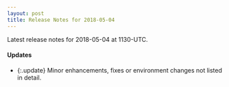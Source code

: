 ```yaml
---
layout: post
title: Release Notes for 2018-05-04
---
```


Latest release notes for 2018-05-04 at 1130-UTC.

<div class='updates' markdown='1'>

#### Updates

- {:.update} Minor enhancements, fixes or environment changes not listed in detail.

</div>


